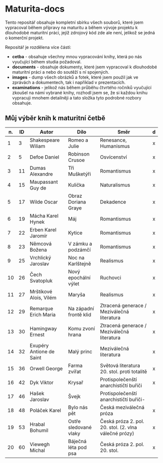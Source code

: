 # Maturita-docs

Tento repositář obsahuje kompletní sbírku všech souborů, které jsem vypracoval během přípravy na maturitu a během vývoje projektu k dlouhodobé maturitní práci, jejíž zdrojový kód zde ale není, jelikož se jedná o komerční projekt.

Repositář je rozdělena více částí:

- **cetba** - obsahuje všechny mnou vypracování knihy, která po nás vyučující během studia požadoval.
- **documents**  - obsahuje dokumenty, které jsem vypracoval k dlouhodobé maturitní práci a nebo do soutěží s ní spojených.
- **images** - dump všech obrázků a fotek, které jsem použil jak ve zprávách a dokumentech, tak i například v prezentacích.
- **examinations** - jelikož nás během průběhu čtvrtého ročníků vyučující zkoušel na námi vybrané knihy, rozhodl jsem se, že si každou knihu vypracuji mnohem detailněji a tato složka tyto podrobné rozbory obsahuje.

## Můj výběr knih k maturitní četbě


| **n.** | **ID** | **Autor**                | **Dílo**               | **Směr**                                              |  d   |
| ------ | ------ | ------------------------ | ---------------------- | ----------------------------------------------------- | :--: |
| 1      | 3      | Shakespeare Wiliam       | Romeo a Julie          | Renesance, Humanismus                                 |  x   |
| 2      | 5      | Defoe Daniel             | Robinson Crusoe        | Osvícenství                                           |  x   |
| 3      | 11     | Dumas Alexandre          | Tři Mušketýři          | Romantismus                                           |  x   |
| 4      | 15     | Maupassant Guy de        | Kulička                | Naturalismus                                          |  x   |
| 5      | 17     | Wilde Oscar              | Obraz Doriana Graye    | Dekadence                                             |  x   |
| 6      | 19     | Mácha Karel Hynek        | Máj                    | Romantismus                                           |  x   |
| 7      | 22     | Erben Karel Jaromír      | Kytice                 | Romantismus                                           |  x   |
| 8      | 23     | Němcová Božena           | V zámku a podzámčí     | Romantismus                                           |  x   |
| 9      | 25     | Vrchlický Jaroslav       | Noc na Karlštejně      | Realismus                                             |  x   |
| 10     | 26     | Čech Svatopluk           | Nový epochální výlet   | Ruchovci                                              |  x   |
| 11     | 27     | Mrštíkové Alois, Vilém   | Maryša                 | Realismus                                             |  x   |
| 12     | 29     | Remarque Erich Maria     | Na západní frontě klid | Ztracená generace / Meziválečná literatura            |  x   |
| 13     | 30     | Hamingway Ernest         | Komu zvoní hrana       | Ztracená generace / Meziválečná literatura            |  x   |
| 14     | 32     | Exupéry Antione de Saint | Malý princ             | Meziválečná literatura                                |  x   |
| 15     | 36     | Orwell George            | Farma zvířat           | Světová literatura 20. stol. proti totalitě           |  x   |
| 16     | 42     | Dyk Viktor               | Krysař                 | Protispolečenští anarchističtí buřiči                 |  x   |
| 17     | 46     | Hašek Jaroslav           | Švejk                  | Protispolečenští anarchističtí buřiči-                |      |
| 18     | 48     | Poláček Karel            | Bylo nás pět           | Česká meziválečná próza                               |  x   |
| 19     | 53     | Hrabal Bohumil           | Ostře sledované vlaky  | Česká próza 2. pol. 20. stol. (2. vlna válečné prózy) |  x   |
| 20     | 60     | Viewegh Michal           | Báječná léta pod psa   | Česká próza 2. pol. 20. stol.                         |  x   |
